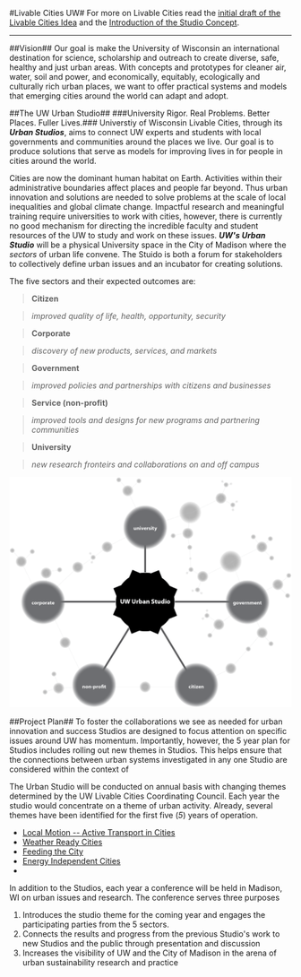 #Livable Cities UW#
For more on Livable Cities read the [initial draft of the Livable Cities Idea](https://github.com/vargovargo/LivableCities/blob/master/LivableCitiesOriginal.md#livable-cities-inspiring-the-university-to-create-future-ready-communities) and the [Introduction of the Studio Concept](https://github.com/vargovargo/LivableCities/blob/master/StudioIntro.md#livable-cities-uw).

- - -

<a name="studioplans"></a> <a name="pilotplan"></a>
##Vision##
Our goal is make the University of Wisconsin an international destination for science, scholarship and outreach to create diverse, safe, healthy and just urban areas. With concepts and prototypes for cleaner air, water, soil and power, and economically, equitably, ecologically and culturally rich urban places, we want to offer practical systems and models that emerging cities around the world can adapt and adopt.

##The UW Urban Studio##
###University Rigor. Real Problems. Better Places. Fuller Lives.###
Universtiy of Wisconsin Livable Cities, through its ___Urban Studios___, aims to connect UW experts and students with local governments and communities around the places we live. Our goal is to produce solutions that serve as models for improving lives in for people in cities around the world.  

Cities are now the dominant human habitat on Earth. Activities within their administrative boundaries affect places and people far beyond.  Thus urban innovation and solutions are needed to solve problems at the scale of local inequalities and global climate change. Impactful research and meaningful training require universities to work with cities, however, there is currently no good mechanism for directing the incredible faculty and student resources of the UW to study and work on these issues.  ___UW's Urban Studio___ will be a physical University space in the City of Madison where the _sectors_ of urban life convene. The Stuido is both a forum for stakeholders to collectively define urban issues and an incubator for creating solutions.

The five sectors and their expected outcomes are:

>__Citizen__

>_improved quality of life, health, opportunity, security_

>__Corporate__

>_discovery of new products, services, and markets_

>__Government__

>_improved policies and partnerships with citizens and businesses_

>__Service (non-profit)__

>_improved tools and designs for new programs and partnering communities_

>__University__

>_new research fronteirs and collaborations on and off campus_

![network_studio.png](images/network_studio.png)

##Project Plan##
To foster the collaborations we see as needed for urban innovation and success Studios are designed to focus attention on specific issues around UW has momentum. Importantly, however, the 5 year plan for Studios includes rolling out new themes in Studios. This helps ensure that the connections between urban systems investigated in any one Studio are considered within the context of 

The Urban Studio will be conducted on annual basis with changing themes determined by the UW Livable Cities Coordinating Council. Each year the studio would concentrate on a theme of urban activity. Already, several themes have been identified for the first five (_5_) years of operation.

+ [Local Motion -- Active Transport in Cities](https://github.com/vargovargo/LivableCities/blob/master/StudioIntro.md#local-motion--active-transport-in-cities)
+ [Weather Ready Cities](https://github.com/vargovargo/LivableCities/blob/master/StudioIntro.md#weather-ready-cities)
+ [Feeding the City](https://github.com/vargovargo/LivableCities/blob/master/StudioIntro.md#feeding-the-city)
+ [Energy Independent Cities](https://github.com/vargovargo/LivableCities/blob/master/StudioIntro.md#energy-independent-cities)
+ 

In addition to the Studios, each year a conference will be held in Madison, WI on urban issues and research. The conference serves three purposes

1. Introduces the studio theme for the coming year and engages the participating parties from the 5 sectors.
2. Connects the results and progress from the previous Studio's work to new Studios and the public through presentation and discussion 
3. Increases the visibility of UW and the City of Madison in the arena of urban sustainability research and practice




